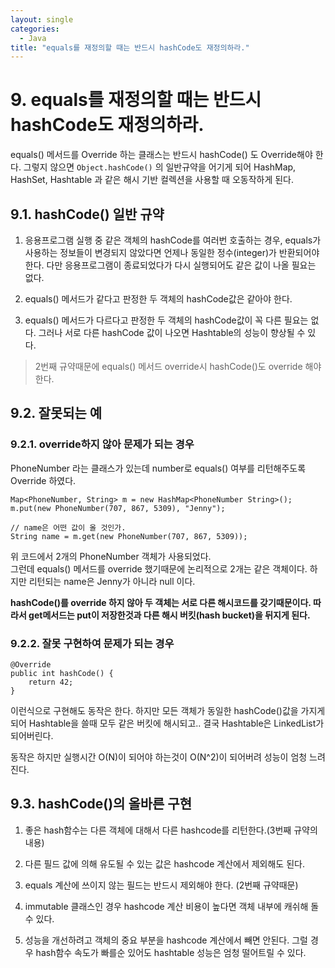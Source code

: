 ```yaml
---
layout: single
categories: 
  - Java
title: "equals를 재정의할 때는 반드시 hashCode도 재정의하라."
---
```



# 9. equals를 재정의할 때는 반드시 hashCode도 재정의하라.

 equals() 메서드를 Override 하는 클래스는 반드시 hashCode() 도 Override해야 한다. 그렇지 않으면 `Object.hashCode()` 의 일반규약을 어기게 되어 HashMap, HashSet, Hashtable 과 같은 해시 기반 컬렉션을 사용할 때 오동작하게 된다.
 
## 9.1. hashCode() 일반 규약

 1. 응용프로그램 실행 중 같은 객체의 hashCode를 여러번 호출하는 경우, equals가 사용하는 정보들이 변경되지 않았다면 언제나 동일한 정수(integer)가 반환되어야 한다. 다만 응용프로그램이 종료되었다가 다시 실행되어도 같은 값이 나올 필요는 없다.

 2. equals() 메서드가 같다고 판정한 두 객체의 hashCode값은 같아야 한다.

 3. equals() 메서드가 다르다고 판정한 두 객체의 hashCode값이 꼭 다른 필요는 없다. 그러나 서로 다른 hashCode 값이 나오면 Hashtable의 성능이 향상될 수 있다.

> 2번째 규약때문에 equals() 메서드 override시 hashCode()도 override 해야 한다.

## 9.2. 잘못되는 예

### 9.2.1. override하지 않아 문제가 되는 경우
 PhoneNumber 라는 클래스가 있는데 number로 equals() 여부를 리턴해주도록 Override 하였다. <br/>

```
Map<PhoneNumber, String> m = new HashMap<PhoneNumber String>();
m.put(new PhoneNumber(707, 867, 5309), "Jenny");

// name은 어떤 값이 올 것인가.
String name = m.get(new PhoneNumber(707, 867, 5309));
```

위 코드에서 2개의 PhoneNumber 객체가 사용되었다. <br/>
그런데 equals() 메서드를 override 했기때문에 논리적으로 2개는 같은 객체이다. 하지만 리턴되는 name은 Jenny가 아니라 null 이다.

**hashCode()를 override 하지 않아 두 객체는 서로 다른 해시코드를 갖기때문이다. 따라서 get메서드는 put이 저장한것과 다른 해시 버킷(hash bucket)을 뒤지게 된다.**

### 9.2.2. 잘못 구현하여 문제가 되는 경우

```
@Override
public int hashCode() {
	return 42;
}
``` 

이런식으로 구현해도 동작은 한다. 하지만 모든 객체가 동일한 hashCode()값을 가지게 되어 Hashtable을 쓸때 모두 같은 버킷에 해시되고.. 결국 Hashtable은 LinkedList가 되어버린다. 

동작은 하지만 실행시간 O(N)이 되어야 하는것이 O(N^2)이 되어버려 성능이 엄청 느려 진다.

## 9.3. hashCode()의 올바른 구현
 1. 좋은 hash함수는 다른 객체에 대해서 다른 hashcode를 리턴한다.(3번째 규약의 내용)
 
 2. 다른 필드 값에 의해 유도될 수 있는 값은 hashcode 계산에서 제외해도 된다. 

 3. equals 계산에 쓰이지 않는 필드는 반드시 제외해야 한다. (2번째 규약때문)

 4. immutable 클래스인 경우 hashcode 계산 비용이 높다면 객체 내부에 캐쉬해 돌 수 있다.

 5. 성능을 개선하려고 객체의 중요 부분을 hashcode 계산에서 빼면 안된다. 그럴 경우 hash함수 속도가 빠를순 있어도 hashtable 성능은 엄청 떨어트릴 수 있다. 


